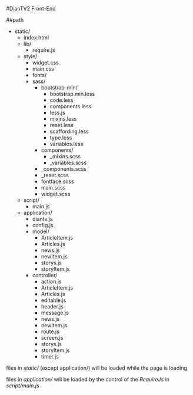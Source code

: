 #DianTV2 Front-End

##path
* static/
    * index.html
    * lib/
        * require.js
    * style/
        * widget.css
        * main.css
        * fonts/
        * sass/
            * bootstrap-min/
                * bootstrap.min.less
                * code.less
                * components.less
                * less.js
                * mixins.less
                * reset.less
                * scaffording.less
                * type.less
                * variables.less
            * components/
                * \_mixins.scss
                * \_variables.scss
            * \_components.scss
            * \_reset.scss
            * fontface.scss
            * main.scss
            * widget.scss
    * script/
        * main.js
    * application/
        * diantv.js
        * config.js
        * model/
            * ArticleItem.js
            * Articles.js
            * news.js
            * newItem.js
            * storys.js
            * storyItem.js
        * controller/
            * action.js
            * ArticleItem.js
            * Articles.js
            * editable.js
            * header.js
            * message.js
            * news.js
            * newItem.js
            * route.js
            * screen.js
            * storys.js
            * storyItem.js
            * timer.js



files in *static/* (except application/) will be loaded while the page is loading

files in *application/* will be loaded by the control of the *RequireJs* in *script/main.js*

